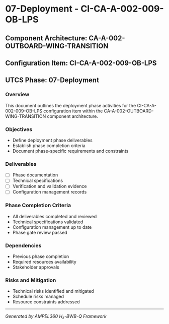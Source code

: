 # 07-Deployment - CI-CA-A-002-009-OB-LPS

## Component Architecture: CA-A-002-OUTBOARD-WING-TRANSITION
## Configuration Item: CI-CA-A-002-009-OB-LPS
## UTCS Phase: 07-Deployment

### Overview
This document outlines the deployment phase activities for the CI-CA-A-002-009-OB-LPS configuration item within the CA-A-002-OUTBOARD-WING-TRANSITION component architecture.

### Objectives
- Define deployment phase deliverables
- Establish phase completion criteria
- Document phase-specific requirements and constraints

### Deliverables
- [ ] Phase documentation
- [ ] Technical specifications
- [ ] Verification and validation evidence
- [ ] Configuration management records

### Phase Completion Criteria
- All deliverables completed and reviewed
- Technical specifications validated
- Configuration management up to date
- Phase gate review passed

### Dependencies
- Previous phase completion
- Required resources availability
- Stakeholder approvals

### Risks and Mitigation
- Technical risks identified and mitigated
- Schedule risks managed
- Resource constraints addressed

---
*Generated by AMPEL360 H₂-BWB-Q Framework*
